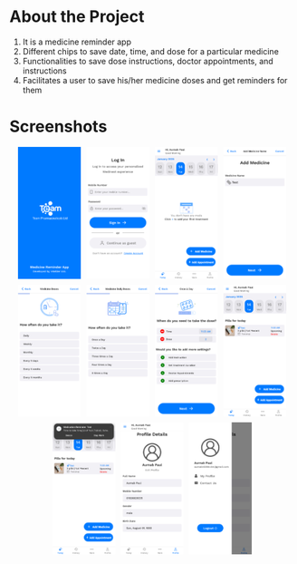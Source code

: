 # About the Project
1. It is a medicine reminder app 
2. Different chips to save date, time, and dose for a particular medicine
3. Functionalities to save dose instructions, doctor appointments, and instructions
4. Facilitates a user to save his/her medicine doses and get reminders for them


# Screenshots

<div style="display: flex; justify-content: center; gap: 10px;">
  <img src="src/assets/screenshots/Medinok_Screenshot_01.png" alt="Screenshot 1" width="22%">
  <img src="src/assets/screenshots/Medinok_Screenshot_02.png" alt="Screenshot 2" width="22%">
  <img src="src/assets/screenshots/Medinok_Screenshot_03.png" alt="Screenshot 3" width="22%">
  <img src="src/assets/screenshots/Medinok_Screenshot_04.png" alt="Screenshot 4" width="22%">
</div>

<div style="display: flex; justify-content: center; gap: 10px; margin-top: 10px;">
  <img src="src/assets/screenshots/Medinok_Screenshot_05.png" alt="Screenshot 5" width="22%">
  <img src="src/assets/screenshots/Medinok_Screenshot_06.png" alt="Screenshot 6" width="22%">
  <img src="src/assets/screenshots/Medinok_Screenshot_07.png" alt="Screenshot 6" width="22%">
  <img src="src/assets/screenshots/Medinok_Screenshot_08.png" alt="Screenshot 6" width="22%">
</div>

<div style="display: flex; justify-content: center; gap: 10px; margin-top: 10px;">
  <img src="src/assets/screenshots/Medinok_Screenshot_09.png" alt="Screenshot 5" width="22%">
  <img src="src/assets/screenshots/Medinok_Screenshot_10.png" alt="Screenshot 6" width="22%">
  <img src="src/assets/screenshots/Medinok_Screenshot_11.png" alt="Screenshot 6" width="22%">
</div>




